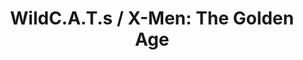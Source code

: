 ---
title: "WildC.A.T.s / X-Men: The Golden Age"
issue: 1B
issue_nr: 1
full_title: ""
subtitle: ""
story_arc: ""
crossover: ""
variant: ""
publisher: Marvel Comics and Image Comics
creators: 
  - Larry Stroman
  - Todd Johnson
release_date: Feb 1997
release_year: 1997
genre:
  - Action
  - Adventure
  - Historic
  - Super-Heroes
  - War
format: Comic
pages: 48
signed_by: ""
price: 4.5
---